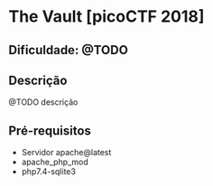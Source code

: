 # The Vault [picoCTF 2018]

## Dificuldade: **@TODO** 

## Descrição

@TODO descrição

## Pré-requisitos

- Servidor apache@latest
- apache_php_mod
- php7.4-sqlite3
